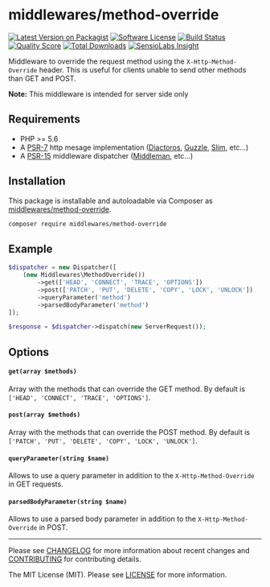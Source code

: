 # middlewares/method-override

[![Latest Version on Packagist][ico-version]][link-packagist]
[![Software License][ico-license]](LICENSE.md)
[![Build Status][ico-travis]][link-travis]
[![Quality Score][ico-scrutinizer]][link-scrutinizer]
[![Total Downloads][ico-downloads]][link-downloads]
[![SensioLabs Insight][ico-sensiolabs]][link-sensiolabs]

Middleware to override the request method using the `X-Http-Method-Override` header. This is useful for clients unable to send other methods than GET and POST.

**Note:** This middleware is intended for server side only

## Requirements

* PHP >= 5.6
* A [PSR-7](https://packagist.org/providers/psr/http-message-implementation) http mesage implementation ([Diactoros](https://github.com/zendframework/zend-diactoros), [Guzzle](https://github.com/guzzle/psr7), [Slim](https://github.com/slimphp/Slim), etc...)
* A [PSR-15](https://github.com/http-interop/http-middleware) middleware dispatcher ([Middleman](https://github.com/mindplay-dk/middleman), etc...)

## Installation

This package is installable and autoloadable via Composer as [middlewares/method-override](https://packagist.org/packages/middlewares/method-override).

```sh
composer require middlewares/method-override
```

## Example

```php
$dispatcher = new Dispatcher([
	(new Middlewares\MethodOverride())
        ->get(['HEAD', 'CONNECT', 'TRACE', 'OPTIONS'])
        ->post(['PATCH', 'PUT', 'DELETE', 'COPY', 'LOCK', 'UNLOCK'])
		->queryParameter('method')
		->parsedBodyParameter('method')
]);

$response = $dispatcher->dispatch(new ServerRequest());
```

## Options

#### `get(array $methods)`

Array with the methods that can override the GET method. By default is `['HEAD', 'CONNECT', 'TRACE', 'OPTIONS']`.

#### `post(array $methods)`

Array with the methods that can override the POST method. By default is `['PATCH', 'PUT', 'DELETE', 'COPY', 'LOCK', 'UNLOCK']`.

#### `queryParameter(string $name)`

Allows to use a query parameter in addition to the `X-Http-Method-Override` in GET requests.

#### `parsedBodyParameter(string $name)`

Allows to use a parsed body parameter in addition to the `X-Http-Method-Override` in POST.

---

Please see [CHANGELOG](CHANGELOG.md) for more information about recent changes and [CONTRIBUTING](CONTRIBUTING.md) for contributing details.

The MIT License (MIT). Please see [LICENSE](LICENSE) for more information.

[ico-version]: https://img.shields.io/packagist/v/middlewares/method-override.svg?style=flat-square
[ico-license]: https://img.shields.io/badge/license-MIT-brightgreen.svg?style=flat-square
[ico-travis]: https://img.shields.io/travis/middlewares/method-override/master.svg?style=flat-square
[ico-scrutinizer]: https://img.shields.io/scrutinizer/g/middlewares/method-override.svg?style=flat-square
[ico-downloads]: https://img.shields.io/packagist/dt/middlewares/method-override.svg?style=flat-square
[ico-sensiolabs]: https://img.shields.io/sensiolabs/i/36786f5a-2a15-4399-8817-8f24fcd8c0b4.svg?style=flat-square

[link-packagist]: https://packagist.org/packages/middlewares/method-override
[link-travis]: https://travis-ci.org/middlewares/method-override
[link-scrutinizer]: https://scrutinizer-ci.com/g/middlewares/method-override
[link-downloads]: https://packagist.org/packages/middlewares/method-override
[link-sensiolabs]: https://insight.sensiolabs.com/projects/36786f5a-2a15-4399-8817-8f24fcd8c0b4
